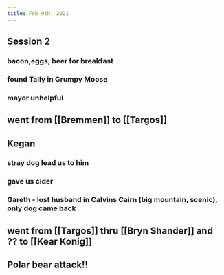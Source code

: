 ```yaml
---
title: Feb 9th, 2021
---
```


## Session 2
### bacon,eggs, beer for breakfast
### found Tally in Grumpy Moose
### mayor unhelpful
## went from [[Bremmen]] to [[Targos]]
## Kegan
### stray dog lead us to him
### gave us cider
### Gareth - lost husband in Calvins Cairn (big mountain, scenic), only dog came back
## went from [[Targos]]  thru [[Bryn Shander]] and ?? to [[Kear Konig]]
## Polar bear attack!!
###

